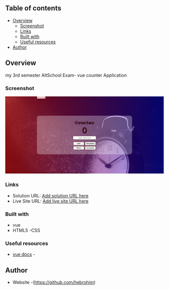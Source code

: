## Table of contents

- [Overview](#overview)
  - [Screenshot](#screenshot)
  - [Links](#links)
  - [Built with](#built-with)
  - [Useful resources](#useful-resources)
- [Author](#author)

## Overview

my 3rd semester AltSchool Exam- vue counter Application

### Screenshot

![Screenshot](./src/assets/screenShot.png)


### Links

- Solution URL: [Add solution URL here](https://github.com/hebrohim/myAltSchoolVueExam)
- Live Site URL: [Add live site URL here](https://my-alt-school-vue-exam.vercel.app/)

### Built with

- vue
- HTML5
-CSS



### Useful resources

- [vue docs](https://devdocs.io/vue~3/) - 

 
## Author

- Website -(https://github.com/hebrohim)

